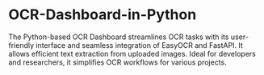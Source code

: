 # OCR-Dashboard-in-Python
The Python-based OCR Dashboard streamlines OCR tasks with its user-friendly interface and seamless integration of EasyOCR and FastAPI. It allows efficient text extraction from uploaded images. Ideal for developers and researchers, it simplifies OCR workflows for various projects.
